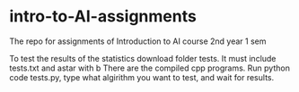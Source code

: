 # intro-to-AI-assignments
The repo for assignments of Introduction to AI course 2nd year 1 sem

To test the results of the statistics download folder tests. It must include tests.txt and astar with b
There are the compiled cpp programs. Run python code tests.py, type what algirithm you want to test, and wait for results.
